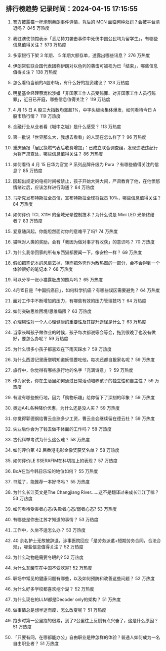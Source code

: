 
## 排行榜趋势 记录时间：2024-04-15 17:15:55
  
  1. 警方披露猫一杯炮制秦朗事件详情，背后的 MCN 面临何种处罚？会被平台清退吗？ 845 万热度
    
  2. 我驻澳使领馆表示「悉尼持刀袭击事件中死伤中国公民均为留学生」，有哪些信息值得关注？ 573 万热度
    
  3. 多家银行下架 3 年期、 5 年期大额存单，透露出哪些讯息？ 276 万热度
    
  4. 伊朗常驻联合国代表团称伊朗对以色列的袭击可被视为已「结束」，哪些信息值得关注？ 138 万热度
    
  5. 怎么看待当前的A股市场，有什么好的投资建议？ 123 万热度
    
  6. 明星基金经理蔡嵩松涉嫌「非国家工作人员受贿罪、对非国家工作人员行贿罪」，近日已开庭，哪些信息值得关注？ 119 万热度
    
  7. 4 月 15 日 A 股三大指数均涨超1%，中字头板块集体爆发，如何看待今日 A 股市场行情？ 119 万热度
    
  8. 金融行业从业者看《城中之城》是什么感受？ 113 万热度
    
  9. 第一批说「世界那么大，我想去看看」的人现在怎么样了？ 96 万热度
    
  10. 重庆通报「居民换燃气表后收费增加」：已成立联合调查组，发现违法违纪行为将严肃查处，哪些信息值得关注？ 86 万热度
    
  11. 如何看待 4 月 15 日华为官宣 P 系列品牌升级为 Pura ？有哪些值得关注的信息？ 85 万热度
    
  12. 因超出规定的电视时间被禁止，孩子开始大哭大闹，严肃教育了他，在他愤怒情绪过后，应该怎样进行沟通？ 84 万热度
    
  13. 马斯克发布特斯拉全员信，宣布特斯拉全球将裁员 10%，哪些信息值得关注？ 84 万热度
    
  14. 如何评价 TCL X11H 的全域光晕控制技术？为什么说是 Mini LED 光晕终结者？ 83 万热度
    
  15. 爱意随风起，你能坦然面对你的意难平了吗? 74 万热度
    
  16. 猫咪对人类的奖励，会有「我因为做对事才有收获」的意识吗？ 70 万热度
    
  17. 为什么我带回家的所有东西猫都要闻一下，像安检一样？ 69 万热度
    
  18. 假如把笔记本的风扇去掉，转而把外壳作为散热器的一部分，会不会得到一个体验很好的笔记本？ 68 万热度
    
  19. 可以分享一张小猫露肚皮的照片吗？ 65 万热度
    
  20. 4月15日是「中国抗癌日」，如何科学抗癌？有哪些误区需要避免？ 64 万热度
    
  21. 面对工作中不断增加的压力，有哪些有效的压力管理技巧？ 64 万热度
    
  22. 如何突破思维困境/思维局限？ 63 万热度
    
  23. 心理韧性对一个人心理健康的重要性及其提升途径是什么？ 63 万热度
    
  24. 当家长叫孩子做作业的时候，孩子每次都说等会等会，拖到很晚了也没有做好，要怎么办呢？ 59 万热度
    
  25. 为什么很多小孩子都喜欢在下雨天踩水？ 59 万热度
    
  26. 为什么西游记里唐僧明知道妖怪要吃他，每次还都自报家名呢？ 59 万热度
    
  27. 旅行中，你觉得有哪些旅行地的名字「充满诗意」？ 59 万热度
    
  28. 作为家长，你在生活里如何通过日常活动培养孩子的独立性和自主性？ 59 万热度
    
  29. 有没有哪些旅行地，因为「购物乐趣」给你留下了深刻的印象？ 59 万热度
    
  30. 奥迪A4L各种降价优惠，为什么还是没人买？ 59 万热度
    
  31. 你觉得郭德纲给曹云金涨多少工资，曹云金会继续留在德云社？ 59 万热度
    
  32. 失业后你会为了钱去做不体面的工作吗？ 58 万热度
    
  33. 古代科举考试为什么这么难？ 58 万热度
    
  34. 如何评价第 42 届香港电影金像奖获奖名单？ 58 万热度
    
  35. 如何评价LE SSERAFIM在科切拉上的表现？ 57 万热度
    
  36. BoA在当今韩日乐坛的地位如何？ 55 万热度
    
  37. 书荒了，能推荐一本好书吗？ 55 万热度
    
  38. 为什么长江英文是The Changjiang River……这不是翻译过来成长江江了嘛？ 53 万热度
    
  39. 如何看待受害者心态/失败者心态/弱者心态? 53 万热度
    
  40. 有哪些是你去江苏才知道的事情？ 53 万热度
    
  41. 工作中，久坐不适怎么办？ 53 万热度
    
  42. 40 余名护士无故被辞退，涉事医院回应「是劳务派遣+短期劳务合同，合法合规」，哪些信息值得关注？ 52 万热度
    
  43. 为什么动物是需要冬眠的? 52 万热度
    
  44. 为什么瓦罐车在中国不受欢迎? 52 万热度
    
  45. 职场中常见的健康问题有哪些，以及如何预防和改善这些问题？ 52 万热度
    
  46. 为什么好多学校都喜欢挖个湖？ 52 万热度
    
  47. 为什么现在的LLM都是Decoder only的架构？ 51 万热度
    
  48. 做事情总是想半途而废，怎么改变呢？ 51 万热度
    
  49. 跑步时第一公里跑的很累，到了2公里往上反倒有点兴奋了，这是什么原因？ 51 万热度
    
  50. 「只要有网，在哪都能办公」自由职业是种怎样的体验？普通人如何成为一名自由职业者？ 51 万热度
    